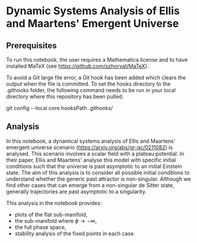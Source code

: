 # Dynamic Systems Analysis of Ellis and Maartens' Emergent Universe

## Prerequisites

To run this notebook, the user requires a Mathematica license and to have installed MaTeX (see https://github.com/szhorvat/MaTeX).

To avoid a Git large file error, a Git hook has been added which clears the output when the file is committed. To set the hooks directory to the .githooks folder, the following command needs to be run in your local directory where this repository has been pulled:

git config --local core.hooksPath .githooks/

## Analysis

In this notebook, a dynamical systems analysis of Ellis and Maartens' emergent universe scenario (https://arxiv.org/abs/gr-qc/0211082) is analysed. This scenario involves a scalar field with a plateau potential. In their paper, Ellis and Maartens' analyse this model with specific initial conditions such that the universe is past asymptotic to an initial Einstein state. The aim of this analysis is to consider all possible initial conditions to understand whether the generic past attractor is non-singular. Although we find other cases that can emerge from a non-singular de Sitter state, generally trajectories are past asymptotic to a singularity. 

This analysis in the notebook provides:

+ plots of the flat sub-manifold,
+ the sub-manifold where $\phi \rightarrow -\infty$,
+ the full phase space,
+ stability analysis of the fixed points in each case.
